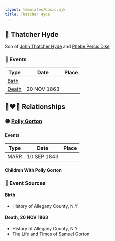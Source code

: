 ```yaml
---
layout: templates/basic.njk
title: Thatcher Hyde
---
```

## 🔵 Thatcher Hyde

Son of [John Thatcher Hyde](/people/3/3310224) and [Phebe Percis Dike](/people/4/41577072)

### 📆 Events

Type | Date | Place
------ | ------ | ------
[Birth](#event-0) |  |
[Death](#event-1) | 20 NOV 1863 |

## 👩‍❤️‍👨 Relationships

### 🟣 [Polly Gorton](/people/7/75099648)

#### Events

Type | Date | Place
------ | ------ | ------
MARR | 10 SEP 1843 |
#### Children With Polly Gorton
### 📰 Event Sources

#### <a id="event-0"></a> Birth
* History of Allegany County, N.Y

#### <a id="event-1"></a> Death, 20 NOV 1863
* History of Allegany County, N.Y
* The Life and Times of Samuel Gorton